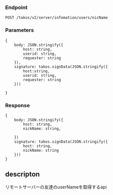 ### Endpoint

```
POST /takos/v2/server/infomation/users/nicName
```

### Parameters

```
{
    body: JSON.stringify({
        host: string,
        userid: string,
        requester: string
    }),
    signature: takos.signData(JSON.stringify({
        host:string,
        userid: string,
        requester: string
    }))

}
```

### Response

```
{
    body: JSON.stringify({
        host: string,
        nickName: string,

    })
    signature: takos.signData(JSON.stringify({
        host: string,
        nickName: string
    }))
}
```

## descripton

リモートサーバーの友達のuserNameを取得するapi
